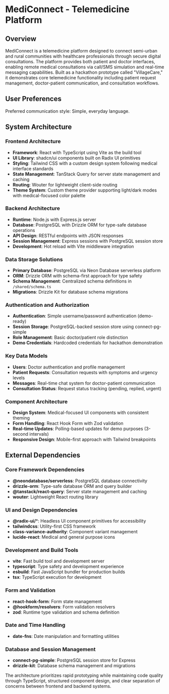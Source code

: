 # MediConnect - Telemedicine Platform

## Overview

MediConnect is a telemedicine platform designed to connect semi-urban and rural communities with healthcare professionals through secure digital consultations. The platform provides both patient and doctor interfaces, enabling remote medical consultations via call/SMS simulation and real-time messaging capabilities. Built as a hackathon prototype called "VillageCare," it demonstrates core telemedicine functionality including patient request management, doctor-patient communication, and consultation workflows.

## User Preferences

Preferred communication style: Simple, everyday language.

## System Architecture

### Frontend Architecture
- **Framework**: React with TypeScript using Vite as the build tool
- **UI Library**: shadcn/ui components built on Radix UI primitives
- **Styling**: Tailwind CSS with a custom design system following medical interface standards
- **State Management**: TanStack Query for server state management and caching
- **Routing**: Wouter for lightweight client-side routing
- **Theme System**: Custom theme provider supporting light/dark modes with medical-focused color palette

### Backend Architecture
- **Runtime**: Node.js with Express.js server
- **Database**: PostgreSQL with Drizzle ORM for type-safe database operations
- **API Design**: RESTful endpoints with JSON responses
- **Session Management**: Express sessions with PostgreSQL session store
- **Development**: Hot reload with Vite middleware integration

### Data Storage Solutions
- **Primary Database**: PostgreSQL via Neon Database serverless platform
- **ORM**: Drizzle ORM with schema-first approach for type safety
- **Schema Management**: Centralized schema definitions in `/shared/schema.ts`
- **Migrations**: Drizzle Kit for database schema migrations

### Authentication and Authorization
- **Authentication**: Simple username/password authentication (demo-ready)
- **Session Storage**: PostgreSQL-backed session store using connect-pg-simple
- **Role Management**: Basic doctor/patient role distinction
- **Demo Credentials**: Hardcoded credentials for hackathon demonstration

### Key Data Models
- **Users**: Doctor authentication and profile management
- **Patient Requests**: Consultation requests with symptoms and urgency levels
- **Messages**: Real-time chat system for doctor-patient communication
- **Consultation Status**: Request status tracking (pending, replied, urgent)

### Component Architecture
- **Design System**: Medical-focused UI components with consistent theming
- **Form Handling**: React Hook Form with Zod validation
- **Real-time Updates**: Polling-based updates for demo purposes (3-second intervals)
- **Responsive Design**: Mobile-first approach with Tailwind breakpoints

## External Dependencies

### Core Framework Dependencies
- **@neondatabase/serverless**: PostgreSQL database connectivity
- **drizzle-orm**: Type-safe database ORM and query builder
- **@tanstack/react-query**: Server state management and caching
- **wouter**: Lightweight React routing library

### UI and Design Dependencies
- **@radix-ui/***: Headless UI component primitives for accessibility
- **tailwindcss**: Utility-first CSS framework
- **class-variance-authority**: Component variant management
- **lucide-react**: Medical and general purpose icons

### Development and Build Tools
- **vite**: Fast build tool and development server
- **typescript**: Type safety and development experience
- **esbuild**: Fast JavaScript bundler for production builds
- **tsx**: TypeScript execution for development

### Form and Validation
- **react-hook-form**: Form state management
- **@hookform/resolvers**: Form validation resolvers
- **zod**: Runtime type validation and schema definition

### Date and Time Handling
- **date-fns**: Date manipulation and formatting utilities

### Database and Session Management
- **connect-pg-simple**: PostgreSQL session store for Express
- **drizzle-kit**: Database schema management and migrations

The architecture prioritizes rapid prototyping while maintaining code quality through TypeScript, structured component design, and clear separation of concerns between frontend and backend systems.